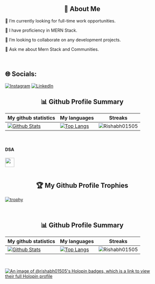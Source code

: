 
<h2 align="center">💫 About Me</h2>



🔭 I’m currently looking for full-time work opportunities.

🌱 I have proficiency in MERN Stack.

👯 I’m looking to collaborate on any development projects.

💬 Ask me about Mern Stack and Communities.

<br>


## 🌐 Socials:
[![Instagram](https://img.shields.io/badge/Instagram-%23E4405F.svg?logo=Instagram&logoColor=white)](https://instagram.com/rishabh_bhatnagar001) [![LinkedIn](https://img.shields.io/badge/LinkedIn-%230077B5.svg?logo=linkedin&logoColor=white)](https://www.linkedin.com/in/rishabh-bhatnagar-2b3824207/)


<!-- Statsistics -->
<p align="center">
  <h2 align="center">📊 Github Profile Summary</h2>

  |My github statistics|My languages|Streaks|
  |-|-|-|
  |[![ Github Stats](https://github-readme-stats.vercel.app/api?username=Rishabh01505&show_icons=true&locale=en&theme=dark&hide_title=true)](https://github.com/Rishabh01505)|[![Top Langs](https://github-readme-stats.vercel.app/api/top-langs?username=Rishabh01505&show_icons=true&locale=en&theme=dark&layout=compact&hide_title=true)](https://github.com/Rishabh01505)|![Rishabh01505](https://github-readme-streak-stats.herokuapp.com/?user=Rishabh01505&theme=dark)

</p>
<br>

<h4>DSA </h4>

<section> 
  <a href="https://leetcode.com/Rishabh_Bhatnagar01/" target="_blank">
    <img src="https://cdn.iconscout.com/icon/free/png-256/free-leetcode-3521542-2944960.png?f=webp&w=256" height="30" width="30">
  </a>
</section>

<br>

<!-- Trophies -->
<h2 align="center">🏆 My Github Profile Trophies</h2>
  
[![trophy](https://github-profile-trophy.vercel.app/?username=Rishabh01505&theme=radical&margin-w=40&margin-h=40)](https://github.com/Rishabh01505)

<br>


<!-- Statsistics -->
<p align="center">
  <h2 align="center">📊 Github Profile Summary</h2>

  |My github statistics|My languages|Streaks|
  |-|-|-|
  |[![ Github Stats](https://github-readme-stats.vercel.app/api?username=Rishabh01505&show_icons=true&locale=en&theme=dark&hide_title=true)](https://github.com/Rishabh01505)|[![Top Langs](https://github-readme-stats.vercel.app/api/top-langs?username=focusedgoof&show_icons=true&locale=en&theme=dark&layout=compact&hide_title=true)](https://github.com/Rishabh01505)|![Rishabh01505](https://github-readme-streak-stats.herokuapp.com/?user=Rishabh01505&theme=dark)

</p>
<br>

[![An image of @rishabh01505's Holopin badges, which is a link to view their full Holopin profile](https://holopin.me/rishabh01505)](https://holopin.io/@rishabh01505)

